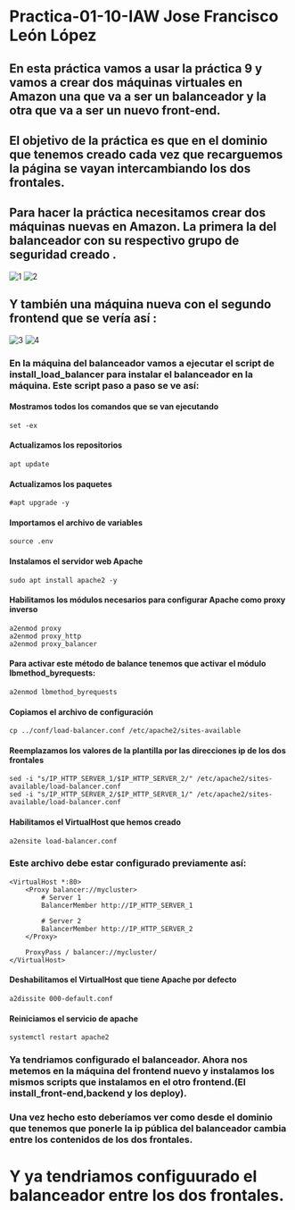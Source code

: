 # Practica-01-10-IAW Jose Francisco León López
## En esta práctica vamos a usar la práctica 9 y vamos a crear dos máquinas virtuales en Amazon una que va a ser un balanceador y la otra que va a ser un nuevo front-end. 
## El objetivo de la práctica es que en el dominio que tenemos creado cada vez que recarguemos la página se vayan intercambiando los dos frontales.
## Para hacer la práctica necesitamos crear dos máquinas nuevas en Amazon. La primera la del balanceador con su respectivo grupo de seguridad creado .
![1](https://github.com/JoseFco04/practica-01-10-iaw/assets/145347148/231dc3ca-9d92-4c39-8c34-70d56a8e5cbd)
![2](https://github.com/JoseFco04/practica-01-10-iaw/assets/145347148/5ae48cd6-17a2-4ce1-bf31-7ba29fd9d326)

## Y también una máquina nueva con el segundo frontend que se vería así :
![3](https://github.com/JoseFco04/practica-01-10-iaw/assets/145347148/e2b8d2f0-d5ce-496f-97ef-30f3fe488124)
![4](https://github.com/JoseFco04/practica-01-10-iaw/assets/145347148/6ad76e5a-4bf7-4d62-a0e1-8db2a67ef46f)

### En la máquina del balanceador vamos a ejecutar el script de install_load_balancer para instalar el balanceador en la máquina. Este script paso a paso se ve así:
#### Mostramos todos los comandos que se van ejecutando
~~~
set -ex
~~~
#### Actualizamos los repositorios
~~~
apt update
~~~
#### Actualizamos los paquetes
~~~
#apt upgrade -y
~~~
#### Importamos el archivo de variables 
~~~
source .env
~~~
#### Instalamos el servidor web Apache
~~~
sudo apt install apache2 -y
~~~
#### Habilitamos los módulos necesarios para configurar Apache como proxy inverso
~~~
a2enmod proxy
a2enmod proxy_http
a2enmod proxy_balancer
~~~
#### Para activar este método de balance tenemos que activar el módulo lbmethod_byrequests:
~~~
a2enmod lbmethod_byrequests
~~~
#### Copiamos el archivo de configuración 
~~~
cp ../conf/load-balancer.conf /etc/apache2/sites-available
~~~
#### Reemplazamos los valores de la plantilla por las direcciones ip de los dos frontales
~~~
sed -i "s/IP_HTTP_SERVER_1/$IP_HTTP_SERVER_2/" /etc/apache2/sites-available/load-balancer.conf
sed -i "s/IP_HTTP_SERVER_2/$IP_HTTP_SERVER_1/" /etc/apache2/sites-available/load-balancer.conf
~~~
#### Habilitamos el VirtualHost que hemos creado 
~~~
a2ensite load-balancer.conf 
~~~
### Este archivo debe estar configurado previamente así:
~~~
<VirtualHost *:80>
    <Proxy balancer://mycluster>
        # Server 1
        BalancerMember http://IP_HTTP_SERVER_1

        # Server 2
        BalancerMember http://IP_HTTP_SERVER_2
    </Proxy>

    ProxyPass / balancer://mycluster/
</VirtualHost>
~~~
#### Deshabilitamos el VirtualHost que tiene Apache por defecto
~~~
a2dissite 000-default.conf
~~~
#### Reiniciamos el servicio de apache
~~~
systemctl restart apache2
~~~
### Ya tendriamos configurado el balanceador. Ahora nos metemos en la máquina del frontend nuevo y instalamos los mismos  scripts que instalamos en el otro frontend.(El install_front-end,backend y los deploy).
### Una vez hecho esto deberíamos ver como desde el dominio que tenemos que ponerle la ip pública del balanceador cambia entre los contenidos de los dos frontales.
# Y ya tendriamos configuurado el balanceador entre los dos frontales.


